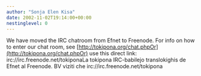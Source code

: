 ```yaml
---
author: "Sonja Elen Kisa"
date: 2002-11-02T19:14:00+00:00
nestinglevel: 0
---
```

We have moved the IRC chatroom from Efnet to Freenode. For info on how to enter our chat room, see [http://tokipona.org/chat.phpOr](http://tokipona.org/chat.phpOr) use this direct link: irc://irc.freenode.net/tokiponaLa tokipona IRC-babilejo translokighis de Efnet al Freenode. BV viziti che irc://irc.freenode.net/tokipona